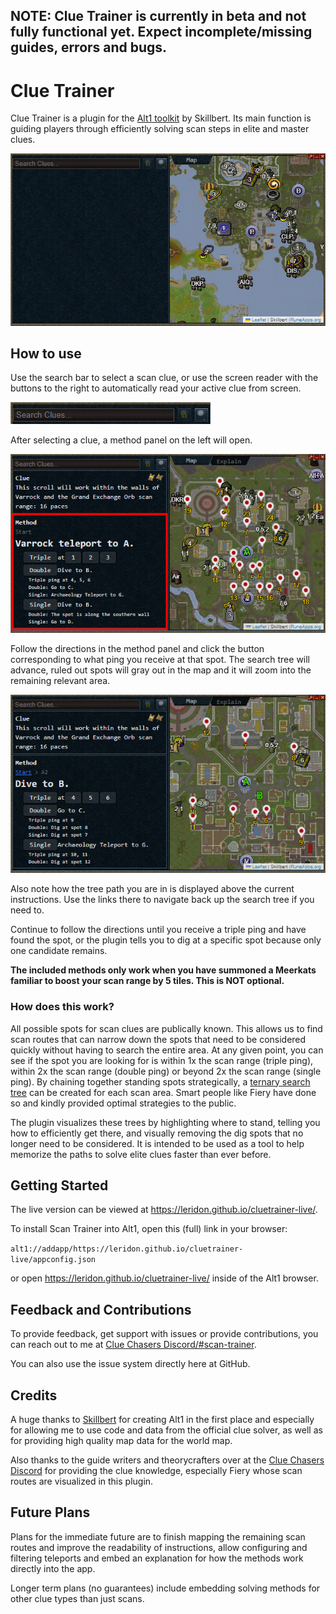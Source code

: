 ## NOTE: Clue Trainer is currently in beta and not fully functional yet. Expect incomplete/missing guides, errors and bugs.

# Clue Trainer

Clue Trainer is a plugin for the [Alt1 toolkit](https://runeapps.org/) by Skillbert.
Its main function is guiding players through efficiently solving scan steps in elite and master clues.

![](.github/readmeassets/screenshot.png)

## How to use

Use the search bar to select a scan clue, or use the screen reader with the buttons to the right to automatically read your active clue from screen.

![](.github/readmeassets/searchbar.png)

After selecting a clue, a method panel on the left will open.

![](.github/readmeassets/scantree.png)

Follow the directions in the method panel and click the button corresponding to what ping you receive at that spot.
The search tree will advance, ruled out spots will gray out in the map and it will zoom into the remaining relevant area. 

![img.png](.github/readmeassets/advancedtree.png)

Also note how the tree path you are in is displayed above the current instructions.
Use the links there to navigate back up the search tree if you need to.

Continue to follow the directions until you receive a triple ping and have found the spot, or the plugin tells you to dig at a specific spot because only one candidate remains.

**The included methods only work when you have summoned a Meerkats familiar to boost your scan range by 5 tiles. This is NOT optional.**


### How does this work?

All possible spots for scan clues are publically known.
This allows us to find scan routes that can narrow down the spots that need to be considered quickly without having to search the entire area. 
At any given point, you can see if the spot you are looking for is within 1x the scan range (triple ping), within 2x the scan range (double ping) or beyond 2x the scan range (single ping). 
By chaining together standing spots strategically, a [ternary search tree](https://en.wikipedia.org/wiki/Ternary_search_tree) can be created for each scan area.
Smart people like Fiery have done so and kindly provided optimal strategies to the public.

The plugin visualizes these trees by highlighting where to stand, telling you how to efficiently get there, and visually removing the dig spots that no longer need to be considered. It is intended to be used as a tool to help memorize the paths to solve elite clues faster than ever before.

## Getting Started

The live version can be viewed at https://leridon.github.io/cluetrainer-live/.

To install Scan Trainer into Alt1, open this (full) link in your browser:

```alt1://addapp/https://leridon.github.io/cluetrainer-live/appconfig.json```

or open https://leridon.github.io/cluetrainer-live/ inside of the Alt1 browser.

## Feedback and Contributions

To provide feedback, get support with issues or provide contributions, you can reach out to me at [Clue Chasers Discord/#scan-trainer](https://discord.com/channels/332595657363685377/1103737270114209825).

You can also use the issue system directly here at GitHub.

## Credits

A huge thanks to [Skillbert](https://github.com/skillbert) for creating Alt1 in the first place and especially for allowing me to use code and data from the official clue solver, as well as for providing high quality map data for the world map.

Also thanks to the guide writers and theorycrafters over at the [Clue Chasers Discord](https://discord.gg/cluechasers) for providing the clue knowledge, especially Fiery whose scan routes are visualized in this plugin.

## Future Plans

Plans for the immediate future are to finish mapping the remaining scan routes and improve the readability of instructions, allow configuring and filtering teleports and embed an explanation for how the methods work directly into the app.

Longer term plans (no guarantees) include embedding solving methods for other clue types than just scans.
